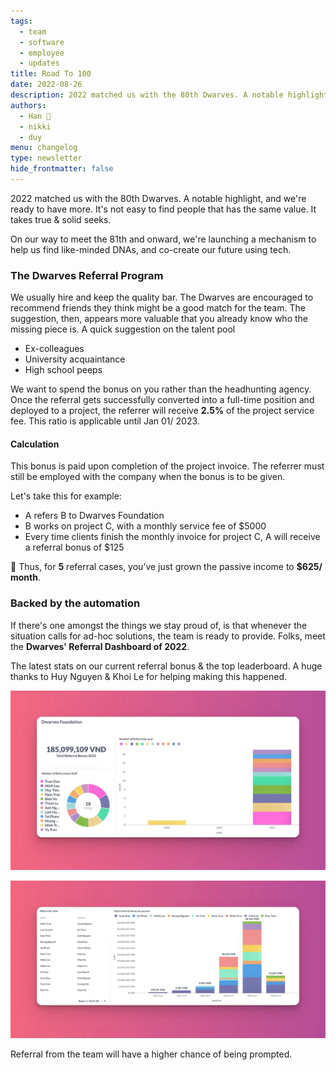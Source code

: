 ```yaml
---
tags: 
  - team
  - software
  - employee
  - updates
title: Road To 100
date: 2022-08-26
description: 2022 matched us with the 80th Dwarves. A notable highlight, and we're ready to have more. It's not easy to find people that has the same value. It takes true & solid seeks.
authors:
  - Han 🐸
  - nikki 
  - duy
menu: changelog
type: newsletter
hide_frontmatter: false
---
```


2022 matched us with the 80th Dwarves. A notable highlight, and we're ready to have more. It's not easy to find people that has the same value. It takes true & solid seeks.

On our way to meet the 81th and onward, we're launching a mechanism to help us find like-minded DNAs, and co-create our future using tech.

### The Dwarves Referral Program
We usually hire and keep the quality bar. The Dwarves are encouraged to recommend friends they think might be a good match for the team. The suggestion, then, appears more valuable that you already know who the missing piece is. A quick suggestion on the talent pool

* Ex-colleagues
* University acquaintance
* High school peeps

We want to spend the bonus on you rather than the headhunting agency. Once the referral gets successfully converted into a full-time position and deployed to a project, the referrer will receive **2.5%** of the project service fee. This ratio is applicable until Jan 01/ 2023.

#### Calculation
This bonus is paid upon completion of the project invoice. The referrer must still be employed with the company when the bonus is to be given.

Let's take this for example:

* A refers B to Dwarves Foundation
* B works on project C, with a monthly service fee of $5000
* Every time clients finish the monthly invoice for project C, A will receive a referral bonus of $125

📍 Thus, for **5** referral cases, you’ve just grown the passive income to **$625/ month**.

### Backed by the automation
If there's one amongst the things we stay proud of, is that whenever the situation calls for ad-hoc solutions, the team is ready to provide. Folks, meet the **Dwarves' Referral Dashboard of 2022**.

The latest stats on our current referral bonus & the top leaderboard. A huge thanks to Huy Nguyen & Khoi Le for helping making this happened. 

![](assets/road-to-100_95d0da92d70d9f9296c5f6272250ad6f_md5.webp)

![](assets/road-to-100_8a7a01a12a0d02bfbc4ea9dc305d68e1_md5.webp)

Referral from the team will have a higher chance of being prompted.
